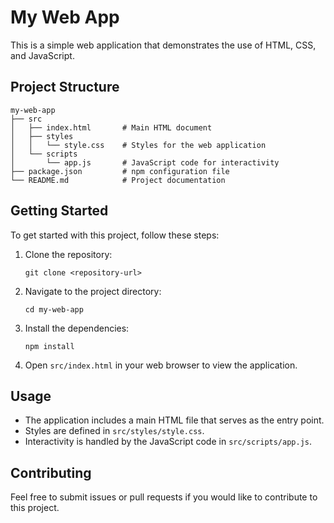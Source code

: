 # My Web App

This is a simple web application that demonstrates the use of HTML, CSS, and JavaScript.

## Project Structure

```
my-web-app
├── src
│   ├── index.html       # Main HTML document
│   ├── styles
│   │   └── style.css    # Styles for the web application
│   └── scripts
│       └── app.js       # JavaScript code for interactivity
├── package.json         # npm configuration file
└── README.md            # Project documentation
```

## Getting Started

To get started with this project, follow these steps:

1. Clone the repository:
   ```
   git clone <repository-url>
   ```

2. Navigate to the project directory:
   ```
   cd my-web-app
   ```

3. Install the dependencies:
   ```
   npm install
   ```

4. Open `src/index.html` in your web browser to view the application.

## Usage

- The application includes a main HTML file that serves as the entry point.
- Styles are defined in `src/styles/style.css`.
- Interactivity is handled by the JavaScript code in `src/scripts/app.js`.

## Contributing

Feel free to submit issues or pull requests if you would like to contribute to this project.